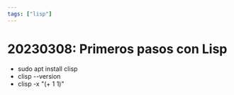 ```yaml
---
tags: ["lisp"]
---
```


# 20230308: Primeros pasos con Lisp

<TagsLinks />

- sudo apt install clisp
- clisp --version
- clisp -x "(+ 1 1)"